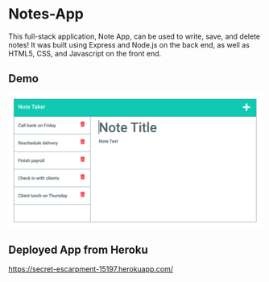 # Notes-App
This full-stack application, Note App, can be used to write, save, and delete notes! It was built using Express and Node.js on the back end, as well as HTML5, CSS, and Javascript on the front end.

## Demo
![notes app screenshot](.\Assets\11-express-homework-demo-01.png)

## Deployed App from Heroku
https://secret-escarpment-15197.herokuapp.com/